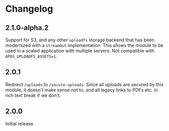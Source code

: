 # Changelog

## 2.1.0-alpha.2

Support for S3, and any other `uploadfs` storage backend that has been modernized with a `streamOut` implementation. This allows the module to be used in a scaled application with multiple servers. Not compatible with `APOS_UPLOADFS_ASSETS=1`.

## 2.0.1

Redirect `/uploads` to `/secure-uploads`. Since all uploads are secured
by this module, it doesn't make sense not to, and all legacy links
to PDFs etc. in rich text break if we don't.

## 2.0.0

Initial release.

